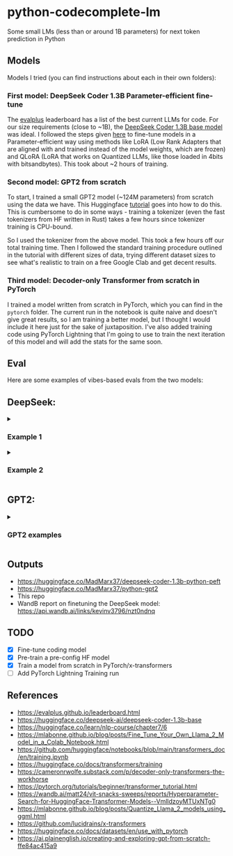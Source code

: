 # python-codecomplete-lm
Some small LMs (less than or around 1B parameters) for next token prediction in Python

## Models
Models I tried (you can find instructions about each in their own folders):

### First model: DeepSeek Coder 1.3B Parameter-efficient fine-tune
The [evalplus](https://evalplus.github.io/leaderboard.html) leaderboard has a list of the best current LLMs for code. For our size requirements (close to ~1B), the [DeepSeek Coder 1.3B base model](https://huggingface.co/deepseek-ai/deepseek-coder-1.3b-base) was ideal. I followed the steps given [here](https://mlabonne.github.io/blog/posts/Fine_Tune_Your_Own_Llama_2_Model_in_a_Colab_Notebook.html) to fine-tune models in a Parameter-efficient way using methods like LoRA (Low Rank Adapters that are aligned with and trained instead of the model weights, which are frozen) and QLoRA (LoRA that works on Quantized LLMs, like those loaded in 4bits with bitsandbytes). This took about ~2 hours of training. 

### Second model: GPT2 from scratch
To start, I trained a small GPT2 model (~124M parameters) from scratch using the data we have. This Huggingface [tutorial](https://huggingface.co/learn/nlp-course/chapter7/6) goes into how to do this. This is cumbersome to do in some ways - training a tokenizer (even the fast tokenizers from HF written in Rust) takes a few hours since tokenizer training is CPU-bound. 

So I used the tokenizer from the above model. This took a few hours off our total training time. Then I followed the standard training procedure outlined in the tutorial with different sizes of data, trying different dataset sizes to see what's realistic to train on a free Google Clab and get decent results.

### Third model: Decoder-only Transformer from scratch in PyTorch
I trained a model written from scratch in PyTorch, which you can find in the `pytorch` folder. The current run in the notebook is quite naive and doesn't give great results, so I am training a better model, but I thought I would include it here just for the sake of juxtaposition. I've also added training code using PyTorch Lightning that I'm going to use to train the next iteration of this model and will add the stats for the same soon.

## Eval
Here are some examples of vibes-based evals from the two models:

## DeepSeek:
<details>
  <summary><h3> Example 1 </h3></summary>

Prompt:
```
# Load a dataset using pandas
import pandas as pd
data = pd.read_csv('data.csv')

# Display the first few rows of the dataset
```

DeepSeek base model output:
```
# Load a dataset using pandas
import pandas as pd
data = pd.read_csv('data.csv')

# Display the first few rows of the dataset
data.head()

# Display the last few rows of the dataset
data.tail()

# Display the number of rows and columns in the dataset
data.shape

# Display the data types of each column
data.dtypes

# Display the summary statistics of the dataset
data.describe()

# Display the number of unique values in each column
data.nunique()

# Display the number of missing values in each column
data.isnull().sum()

# Display the number of unique values in each column
data.nunique()

# Display the number of missing values in each column
data.isnull().sum()

# Display the number of unique values in each column
data.nunique()

# Display the number of missing values in each column
data.isnull().sum()

# Display the number of unique values in each column
data.nunique()

# Display the number of missing values in each column
data.is
```

DeepSeek Finetuned Model output:
```
# Load a dataset using pandas
import pandas as pd
data = pd.read_csv('data.csv')

# Display the first few rows of the dataset
data.head(10)

# Get information about the dataset
data.info()

# Get the index
for i in data.index:
    print(i)

# Get the number of observations
n_obs = data.shape[0]
print(n_obs)

# Get the number of columns
n_cols = data.shape[1]
print(n_cols)

# Get the list of columns
cols = data.columns
print(cols)

# Select a single column
sel_col = data['Country']
print(sel_col)

# Select multiple columns
sel_cols = data[['Country','Age']]
print(sel_cols)

# Select rows
# You can select by index, or by passing a list of indices
# By index, you can select by country using the following example
country_df = data.loc[data['Country']=='
```
</details>

<details>
  <summary><h3> Example 2 </h3></summary>

Prompt:
```
# Split data into train and test sets
from sklearn.model_selection import train_test_split
X_train, X_test, y_train, y_test = train_test_split(X, y, test_size=0.2, random_state=42)

# Initialize and train a machine learning model (e.g., Random Forest)

```
DeepSeek Base model output:

```
# Split data into train and test sets
from sklearn.model_selection import train_test_split
X_train, X_test, y_train, y_test = train_test_split(X, y, test_size=0.2, random_state=42)

# Initialize and train a machine learning model (e.g., Random Forest)

# Fit the model to the training data

# Make predictions on the test data

# Evaluate the model's performance

# Use the model to make predictions on new data
<jupyter_output>
<empty_output>

```

DeepSeek Finetuned model output:

```

# Split data into train and test sets
from sklearn.model_selection import train_test_split
X_train, X_test, y_train, y_test = train_test_split(X, y, test_size=0.2, random_state=42)

# Initialize and train a machine learning model (e.g., Random Forest)

# Split data into features and target variable
X_train, X_test, y_train, y_test = train_test_split(X, y, test_size=0.2, random_state=42)

# Initialize an empty list to store accuracy scores
accuracies = []

# Iterate over different values of the regularization parameter for penalization
for alpha in [0.01, 0.1, 1, 10, 100, 1000]:
    # Instantiate a logistic regression model
    logreg = LogisticRegression(C=alpha, random_state=42)
    
    # Fit logistic regression to the training data
    logreg.fit(X

```

</details>

## GPT2:

<details>
  <summary> <h3> GPT2 examples </h3> </summary>

Prompt:
```
# create some data
x = np.random.randn(100)
y = np.random.randn(100)

# create scatter plot with x, y
```

Output:
```
# create some data
x = np.random.randn(100)
y = np.random.randn(100)

# create scatter plot with x, y
data = np.random.randn(100)
#
```
Prompt:
```
# create some data
x = np.random.randn(100)
y = np.random.randn(100)

# create dataframe from x and y
```

</details>

## Outputs
- https://huggingface.co/MadMarx37/deepseek-coder-1.3b-python-peft
- https://huggingface.co/MadMarx37/python-gpt2
- This repo
- WandB report on finetuning the DeepSeek model: https://api.wandb.ai/links/kevinv3796/nzt0ndnq 

## TODO
- [x] Fine-tune coding model
- [x] Pre-train a pre-config HF model
- [x] Train a model from scratch in PyTorch/x-transformers
- [ ] Add PyTorch Lightning Training run

## References
- https://evalplus.github.io/leaderboard.html
- https://huggingface.co/deepseek-ai/deepseek-coder-1.3b-base
- https://huggingface.co/learn/nlp-course/chapter7/6
- https://mlabonne.github.io/blog/posts/Fine_Tune_Your_Own_Llama_2_Model_in_a_Colab_Notebook.html
- https://github.com/huggingface/notebooks/blob/main/transformers_doc/en/training.ipynb
- https://huggingface.co/docs/transformers/training
- https://cameronrwolfe.substack.com/p/decoder-only-transformers-the-workhorse
- https://pytorch.org/tutorials/beginner/transformer_tutorial.html 
- https://wandb.ai/matt24/vit-snacks-sweeps/reports/Hyperparameter-Search-for-HuggingFace-Transformer-Models--VmlldzoyMTUxNTg0
- https://mlabonne.github.io/blog/posts/Quantize_Llama_2_models_using_ggml.html 
- https://github.com/lucidrains/x-transformers 
- https://huggingface.co/docs/datasets/en/use_with_pytorch 
- https://ai.plainenglish.io/creating-and-exploring-gpt-from-scratch-ffe84ac415a9
 